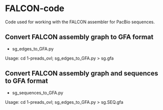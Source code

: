 # FALCON-code
Code used for working with the FALCON assembler for PacBio sequences.

## Convert FALCON assembly graph to GFA format
* sg_edges_to_GFA.py

Usage: cd 1-preads_ovl; sg_edges_to_GFA.py > sg.gfa

## Convert FALCON assembly graph and sequences to GFA format 

* sg_sequences_to_GFA.py

Usage: cd 1-preads_ovl; sg_edges_to_GFA.py > sg.SEQ.gfa
